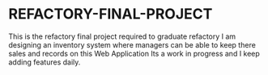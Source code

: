 # REFACTORY-FINAL-PROJECT
This is the refactory final project required to graduate refactory
I am designing an inventory system where managers can be able to keep there sales and records on this Web Application
Its a work in progress and I keep adding features daily.
